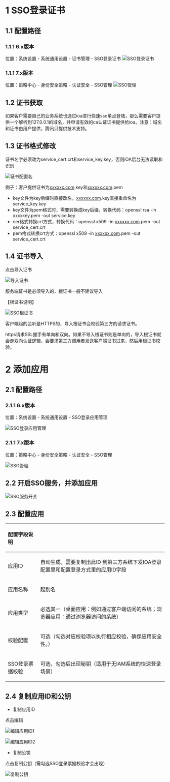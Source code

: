 # 1 SSO登录证书
## 1.1 配置路径
### 1.1.1 6.x版本
位置：系统设置 - 系统通用设置 - 证书管理 - SSO登录证书
![SSO登录证书](https://github.com/pengfeihuu/ioa-open-doc/raw/master/resource/sso/client/SSO登录证书.png)

### 1.1.1 7.x版本
位置：策略中心 - 身份安全策略 - 认证安全 - SSO管理
![SSO管理](https://github.com/pengfeihuu/ioa-open-doc/raw/master/resource/sso/client/SSO管理.png)

## 1.2 证书获取
如果客户需要自己的业务系统也通过ioa进行快速sso单点登陆，那么需要客户提供一个解析到127.0.0.1的域名，并申请有效的ca认证证书提供给ioa。注意：域名和证书由用户提供，腾讯只提供技术支持。
## 1.3 证书格式修改
证书名字必须改为service\_cert.crt和service\_key.key，否则iOA后台无法读取和识别

![证书配置名](https://github.com/pengfeihuu/ioa-open-doc/raw/master/resource/sso/client/证书配置名.png)

例子：客户提供证书为[xxxxxx.com](http://xxxxxx.com).key和[xxxxxx.com](http://xxxxxx.com).pem

- key文件为key后缀时直接改名，[xxxxxx.com](http://xxxxxx.com).key直接重命名为service\_key.key
- key文件为pem格式时，需要转换成key后缀，转换代码：openssl rsa -in xxxxkey.pem -out service.key
- cer格式转换crt方式，转换代码：openssl x509 -in [xxxxxx.com](http://xxxxxx.com).pem -out service\_cert.crt
- pem格式转换crt方式：openssl x509 -in [xxxxxx.com](http://xxxxxx.com).pem -out service\_cert.crt
## 1.4 证书导入
点击导入证书

![导入证书](https://github.com/pengfeihuu/ioa-open-doc/raw/master/resource/sso/client/导入证书.png)

服务端证书是必须导入的，根证书一般不建议导入

【根证书说明】

![SSO根证书](https://github.com/pengfeihuu/ioa-open-doc/raw/master/resource/sso/client/SSO根证书.png)

客户端起的监听是HTTPS的，导入根证书会校验第三方的请求证书。

https请求SSL握手有单向和双向。如果不导入根证书则是单向的，导入根证书就会走双向认证逻辑，会要求第三方调用者发送客户端证书过来，然后用根证书校验。

# 2 添加应用
## 2.1 配置路径
### 2.1.1 6.x版本
位置：系统设置 - 系统通用设置 - SSO登录应用管理

![SSO登录应用管理](https://github.com/pengfeihuu/ioa-open-doc/raw/master/resource/sso/client/SSO登录应用管理.png)
### 2.1.1 7.x版本
位置：策略中心 - 身份安全策略 - 认证安全 - SSO管理

![SSO管理](https://github.com/pengfeihuu/ioa-open-doc/raw/master/resource/sso/client/SSO管理.png)
## 2.2 开启SSO服务，并添加应用
![SSO服务开关](https://github.com/pengfeihuu/ioa-open-doc/raw/master/resource/sso/client/SSO服务开关.png)
## 2.3 配置应用

|<p></p><p>配置字段说明</p>||
| :- | :- |
|<p></p><p>应用ID</p>|<p></p><p>自动生成，需要复制出此ID 到第三方系统下发IOA登录配置里和配置登录方式里的应用ID字段</p>|
|<p></p><p>应用名称</p>|<p></p><p>起别名</p>|
|<p></p><p>应用类型</p>|<p></p><p>必选其一（桌面应用：例如通过客户端访问的系统；浏览器应用：通过浏览器访问的系统）</p>|
|<p></p><p>校验配置</p>|<p></p><p>可选（勾选对应校验项以执行相应校验，确保应用安全性。）</p>|
|<p></p><p>SSO登录票据校验</p>|<p></p><p>可选，勾选后出现秘钥（适用于无IAM系统的快速登录场景）</p>|
## 2.4 复制应用ID和公钥
- 复制应用ID

点击编辑

![编辑应用ID1](https://github.com/pengfeihuu/ioa-open-doc/raw/master/resource/sso/client/编辑应用ID1.png)

![编辑应用ID2](https://github.com/pengfeihuu/ioa-open-doc/raw/master/resource/sso/client/编辑应用ID2.png)

- 复制公钥

点击复制公钥（需勾选SSO登录票据校验才会出现）

![复制公钥](https://github.com/pengfeihuu/ioa-open-doc/raw/master/resource/sso/client/复制公钥.png)

